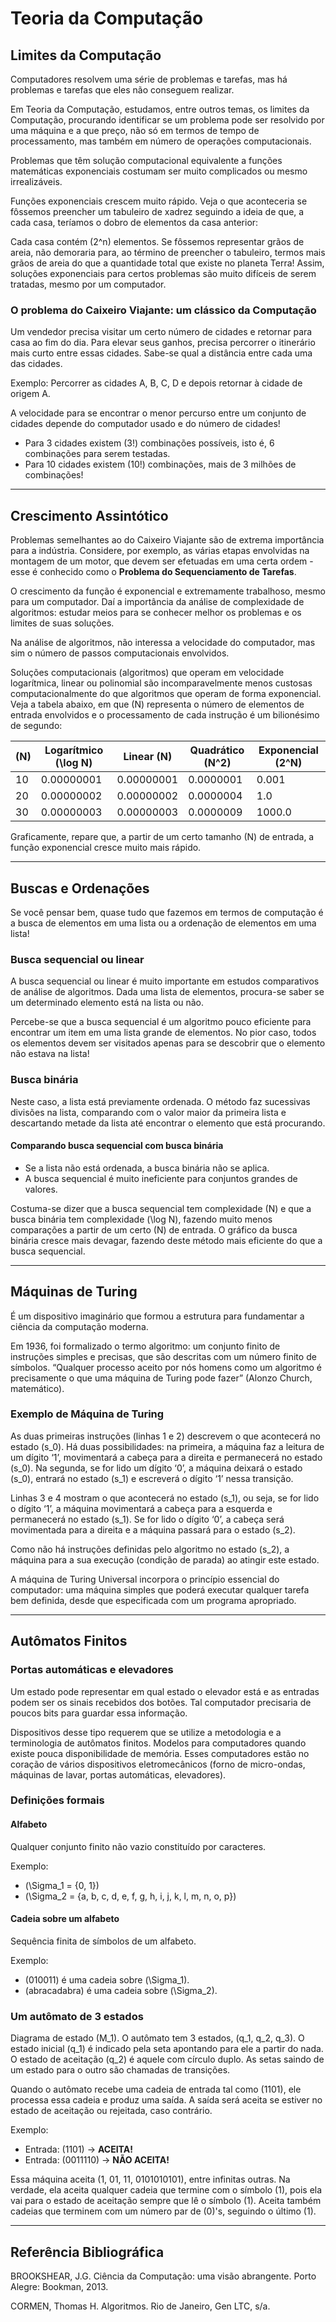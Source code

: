 # Teoria da Computação

## Limites da Computação

Computadores resolvem uma série de problemas e tarefas, mas há problemas e tarefas que eles não conseguem realizar.

Em Teoria da Computação, estudamos, entre outros temas, os limites da Computação, procurando identificar se um problema pode ser resolvido por uma máquina e a que preço, não só em termos de tempo de processamento, mas também em número de operações computacionais.

Problemas que têm solução computacional equivalente a funções matemáticas exponenciais costumam ser muito complicados ou mesmo irrealizáveis.

Funções exponenciais crescem muito rápido. Veja o que aconteceria se fôssemos preencher um tabuleiro de xadrez seguindo a ideia de que, a cada casa, teríamos o dobro de elementos da casa anterior:

Cada casa contém \(2^n\) elementos. Se fôssemos representar grãos de areia, não demoraria para, ao término de preencher o tabuleiro, termos mais grãos de areia do que a quantidade total que existe no planeta Terra! Assim, soluções exponenciais para certos problemas são muito difíceis de serem tratadas, mesmo por um computador.

### O problema do Caixeiro Viajante: um clássico da Computação

Um vendedor precisa visitar um certo número de cidades e retornar para casa ao fim do dia. Para elevar seus ganhos, precisa percorrer o itinerário mais curto entre essas cidades. Sabe-se qual a distância entre cada uma das cidades.

Exemplo: Percorrer as cidades A, B, C, D e depois retornar à cidade de origem A.

A velocidade para se encontrar o menor percurso entre um conjunto de cidades depende do computador usado e do número de cidades!

- Para 3 cidades existem \(3!\) combinações possíveis, isto é, 6 combinações para serem testadas.
- Para 10 cidades existem \(10!\) combinações, mais de 3 milhões de combinações!

---

## Crescimento Assintótico

Problemas semelhantes ao do Caixeiro Viajante são de extrema importância para a indústria. Considere, por exemplo, as várias etapas envolvidas na montagem de um motor, que devem ser efetuadas em uma certa ordem - esse é conhecido como o **Problema do Sequenciamento de Tarefas**.

O crescimento da função é exponencial e extremamente trabalhoso, mesmo para um computador. Daí a importância da análise de complexidade de algoritmos: estudar meios para se conhecer melhor os problemas e os limites de suas soluções.

Na análise de algoritmos, não interessa a velocidade do computador, mas sim o número de passos computacionais envolvidos.

Soluções computacionais (algoritmos) que operam em velocidade logarítmica, linear ou polinomial são incomparavelmente menos custosas computacionalmente do que algoritmos que operam de forma exponencial. Veja a tabela abaixo, em que \(N\) representa o número de elementos de entrada envolvidos e o processamento de cada instrução é um bilionésimo de segundo:

| \(N\) | Logarítmico \(\log N\) | Linear \(N\) | Quadrático \(N^2\) | Exponencial \(2^N\) |
|--------|--------------------------|-------------|--------------------|-------------------|
| 10     | 0.00000001              | 0.00000001  | 0.0000001          | 0.001            |
| 20     | 0.00000002              | 0.00000002  | 0.0000004          | 1.0              |
| 30     | 0.00000003              | 0.00000003  | 0.0000009          | 1000.0           |

Graficamente, repare que, a partir de um certo tamanho \(N\) de entrada, a função exponencial cresce muito mais rápido.

---

## Buscas e Ordenações

Se você pensar bem, quase tudo que fazemos em termos de computação é a busca de elementos em uma lista ou a ordenação de elementos em uma lista!

### Busca sequencial ou linear

A busca sequencial ou linear é muito importante em estudos comparativos de análise de algoritmos. Dada uma lista de elementos, procura-se saber se um determinado elemento está na lista ou não.

Percebe-se que a busca sequencial é um algoritmo pouco eficiente para encontrar um item em uma lista grande de elementos. No pior caso, todos os elementos devem ser visitados apenas para se descobrir que o elemento não estava na lista!

### Busca binária

Neste caso, a lista está previamente ordenada. O método faz sucessivas divisões na lista, comparando com o valor maior da primeira lista e descartando metade da lista até encontrar o elemento que está procurando.

#### Comparando busca sequencial com busca binária

- Se a lista não está ordenada, a busca binária não se aplica.
- A busca sequencial é muito ineficiente para conjuntos grandes de valores.

Costuma-se dizer que a busca sequencial tem complexidade \(N\) e que a busca binária tem complexidade \(\log N\), fazendo muito menos comparações a partir de um certo \(N\) de entrada. O gráfico da busca binária cresce mais devagar, fazendo deste método mais eficiente do que a busca sequencial.

---

## Máquinas de Turing

É um dispositivo imaginário que formou a estrutura para fundamentar a ciência da computação moderna.

Em 1936, foi formalizado o termo algoritmo: um conjunto finito de instruções simples e precisas, que são descritas com um número finito de símbolos. “Qualquer processo aceito por nós homens como um algoritmo é precisamente o que uma máquina de Turing pode fazer” (Alonzo Church, matemático).

### Exemplo de Máquina de Turing

As duas primeiras instruções (linhas 1 e 2) descrevem o que acontecerá no estado \(s_0\). Há duas possibilidades: na primeira, a máquina faz a leitura de um dígito ‘1’, movimentará a cabeça para a direita e permanecerá no estado \(s_0\). Na segunda, se for lido um dígito ‘0’, a máquina deixará o estado \(s_0\), entrará no estado \(s_1\) e escreverá o dígito ‘1’ nessa transição.

Linhas 3 e 4 mostram o que acontecerá no estado \(s_1\), ou seja, se for lido o dígito ‘1’, a máquina movimentará a cabeça para a esquerda e permanecerá no estado \(s_1\). Se for lido o dígito ‘0’, a cabeça será movimentada para a direita e a máquina passará para o estado \(s_2\).

Como não há instruções definidas pelo algoritmo no estado \(s_2\), a máquina para a sua execução (condição de parada) ao atingir este estado.

A máquina de Turing Universal incorpora o princípio essencial do computador: uma máquina simples que poderá executar qualquer tarefa bem definida, desde que especificada com um programa apropriado.

---

## Autômatos Finitos

### Portas automáticas e elevadores

Um estado pode representar em qual estado o elevador está e as entradas podem ser os sinais recebidos dos botões. Tal computador precisaria de poucos bits para guardar essa informação.

Dispositivos desse tipo requerem que se utilize a metodologia e a terminologia de autômatos finitos. Modelos para computadores quando existe pouca disponibilidade de memória. Esses computadores estão no coração de vários dispositivos eletromecânicos (forno de micro-ondas, máquinas de lavar, portas automáticas, elevadores).

### Definições formais

#### Alfabeto

Qualquer conjunto finito não vazio constituído por caracteres.

Exemplo:

- \(\Sigma_1 = \{0, 1\}\)
- \(\Sigma_2 = \{a, b, c, d, e, f, g, h, i, j, k, l, m, n, o, p\}\)

#### Cadeia sobre um alfabeto

Sequência finita de símbolos de um alfabeto.

Exemplo:

- \(010011\) é uma cadeia sobre \(\Sigma_1\).
- \(abracadabra\) é uma cadeia sobre \(\Sigma_2\).

### Um autômato de 3 estados

Diagrama de estado \(M_1\). O autômato tem 3 estados, \(q_1, q_2, q_3\). O estado inicial \(q_1\) é indicado pela seta apontando para ele a partir do nada. O estado de aceitação \(q_2\) é aquele com círculo duplo. As setas saindo de um estado para o outro são chamadas de transições.

Quando o autômato recebe uma cadeia de entrada tal como \(1101\), ele processa essa cadeia e produz uma saída. A saída será aceita se estiver no estado de aceitação ou rejeitada, caso contrário.

Exemplo:

- Entrada: \(1101\) → **ACEITA!**
- Entrada: \(0011110\) → **NÃO ACEITA!**

Essa máquina aceita \(1, 01, 11, 0101010101\), entre infinitas outras. Na verdade, ela aceita qualquer cadeia que termine com o símbolo \(1\), pois ela vai para o estado de aceitação sempre que lê o símbolo \(1\). Aceita também cadeias que terminem com um número par de \(0\)'s, seguindo o último \(1\).

---

## Referência Bibliográfica

BROOKSHEAR, J.G. Ciência da Computação: uma visão abrangente. Porto Alegre: Bookman, 2013.

CORMEN, Thomas H. Algoritmos. Rio de Janeiro, Gen LTC, s/a.